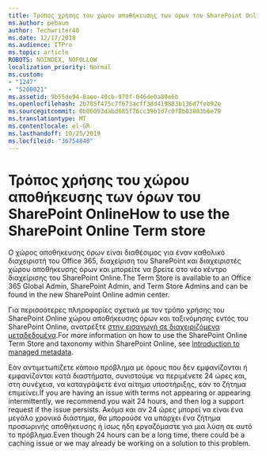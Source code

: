 ```yaml
---
title: Τρόπος χρήσης του χώρου αποθήκευσης των όρων του SharePoint Online
ms.author: pebaum
author: Techwriter40
ms.date: 12/17/2018
ms.audience: ITPro
ms.topic: article
ROBOTS: NOINDEX, NOFOLLOW
localization_priority: Normal
ms.custom:
- "1247"
- "5200021"
ms.assetid: 9b55de94-8aee-40cb-970f-046de0a80e6b
ms.openlocfilehash: 2b785f475c7f673acff3dd419883b136d7feb92e
ms.sourcegitcommit: 0b06093dabd685f76cc39b1d7c0f8b03883b6e79
ms.translationtype: MT
ms.contentlocale: el-GR
ms.lasthandoff: 10/25/2019
ms.locfileid: "36754840"
---
```

# <a name="how-to-use-the-sharepoint-online-term-store"></a><span data-ttu-id="20389-102">Τρόπος χρήσης του χώρου αποθήκευσης των όρων του SharePoint Online</span><span class="sxs-lookup"><span data-stu-id="20389-102">How to use the SharePoint Online Term store</span></span>

<span data-ttu-id="20389-103">Ο χώρος αποθήκευσης όρων είναι διαθέσιμος για έναν καθολικό διαχειριστή του Office 365, διαχείριση του SharePoint και διαχειριστές χώρου αποθήκευσης όρων και μπορείτε να βρείτε στο νέο κέντρο διαχείρισης του SharePoint Online.</span><span class="sxs-lookup"><span data-stu-id="20389-103">The Term Store is available to an Office 365 Global Admin, SharePoint Admin, and Term Store Admins and can be found in the new SharePoint Online admin center.</span></span>
  
<span data-ttu-id="20389-104">Για περισσότερες πληροφορίες σχετικά με τον τρόπο χρήσης του SharePoint Online χώρου αποθήκευσης όρων και ταξινόμησης εντός του SharePoint Online, ανατρέξτε [στην εισαγωγή σε διαχειριζόμενα μεταδεδομένα](https://go.microsoft.com/fwlink/?linkid=2044674&amp;clcid=0x409).</span><span class="sxs-lookup"><span data-stu-id="20389-104">For more information on how to use the SharePoint Online Term Store and taxonomy within SharePoint Online, see [Introduction to managed metadata](https://go.microsoft.com/fwlink/?linkid=2044674&amp;clcid=0x409).</span></span>
  
<span data-ttu-id="20389-105">Εάν αντιμετωπίζετε κάποιο πρόβλημα με όρους που δεν εμφανίζονται ή εμφανίζονται κατά διαστήματα, συνιστούμε να περιμένετε 24 ώρες και, στη συνέχεια, να καταγράψετε ένα αίτημα υποστήριξης, εάν το ζήτημα επιμείνει.</span><span class="sxs-lookup"><span data-stu-id="20389-105">If you are having an issue with terms not appearing or appearing intermittently, we recommend you wait 24 hours, and then log a support request if the issue persists.</span></span> <span data-ttu-id="20389-106">Ακόμα και αν 24 ώρες μπορεί να είναι ένα μεγάλο χρονικό διάστημα, θα μπορούσε να υπάρχει ένα ζήτημα προσωρινής αποθήκευσης ή ίσως ήδη εργαζόμαστε για μια λύση σε αυτό το πρόβλημα.</span><span class="sxs-lookup"><span data-stu-id="20389-106">Even though 24 hours can be a long time, there could be a caching issue or we may already be working on a solution to this problem.</span></span>
  
